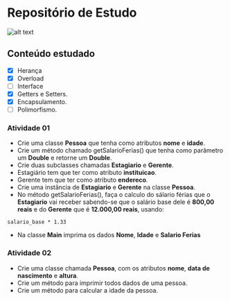 # Repositório de Estudo

![alt text](https://s2.glbimg.com/2VjTff0ctPGHDSr2IUUAmtiIG0s=/850x446/s2.glbimg.com/vME2Bq4OSpm6f6IE16BhcVLR98U=/695x0/s.glbimg.com/po/tt2/f/original/2014/11/14/java-logo.jpg)

## Conteúdo estudado

- [x] Herança
- [x] Overload
- [ ] Interface
- [x] Getters e Setters.
- [x] Encapsulamento.
- [ ] Polimorfismo.

### Atividade 01

- Crie uma classe **Pessoa** que tenha como atributos **nome** e **idade**.
- Crie um método chamado getSalarioFerias() que tenha como parâmetro um **Double** e retorne um **Double**.
- Crie duas subclasses chamadas **Estagiario** e **Gerente**.
- Estagiário tem que ter como atributo **instituicao**.
- Gerente tem que ter como atributo **endereco**.
- Crie uma instância de **Estagiario** e **Gerente** na classe **Pessoa**.
- No método getSalarioFerias(), faça o calculo do sálario férias que o **Estagiario** vai receber sabendo-se que o salário base dele é **800,00 reais** e do **Gerente** que é **12.000,00 reais**, usando:
```
salario_base * 1.33
```
- Na classe **Main** imprima os dados **Nome**, **Idade** e **Salario Ferias**

### Atividade 02

- Crie uma classe chamada **Pessoa**, com os atributos **nome**, **data de
nascimento** e **altura**. 
- Crie um método para imprimir todos dados de uma pessoa. 
- Crie um método para calcular a idade da pessoa.